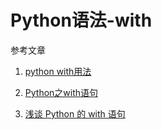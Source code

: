 # Python语法-with

参考文章

1. [python with用法](http://blog.csdn.net/largetalk/article/details/6910277)

2. [Python之with语句](http://www.cnblogs.com/chenny7/p/4213447.html)

3. [浅谈 Python 的 with 语句](https://www.ibm.com/developerworks/cn/opensource/os-cn-pythonwith/)